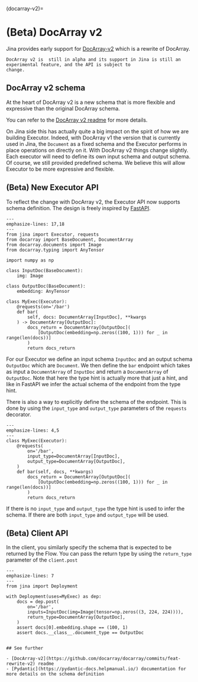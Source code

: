 (docarray-v2)=


# (Beta) DocArray v2

Jina provides early support for [DocArray-v2](https://github.com/docarray/docarray/commits/feat-rewrite-v2) which
is a rewrite of DocArray.

```{warning} Beta support
DocArray v2 is  still in alpha and its support in Jina is still an experimental feature, and the API is subject to 
change.
```

## DocArray v2 schema

At the heart of DocArray v2 is a new schema that is more flexible and expressive than the original DocArray schema.

You can refer to the [DocArray v2 readme](https://github.com/docarray/docarray/tree/feat-rewrite-v2) for more details.


On Jina side this has actually quite a big impact on the spirit of how we are building Executor. Indeed, with DocArray v1
the version that is currently used in Jina, the `Document` as a fixed schema and the Executor performs in place operations
on directly on it. With DocArray v2 things change slightly. Each executor will need to define its own input schema
and output schema. Of course, we still provided predefined schema. We believe this will allow Executor to be more
expressive and flexible.

## (Beta) New Executor API

To reflect the change with DocArray v2, the Executor API now supports schema definition. The 
design is freely inspired by [FastAPI](https://fastapi.tiangolo.com/). 


```{code-block} python
---
emphasize-lines: 17,18
---
from jina import Executor, requests
from docarray import BaseDocument, DocumentArray
from docarray.documents import Image
from docarray.typing import AnyTensor

import numpy as np

class InputDoc(BaseDocument):
    img: Image

class OutputDoc(BaseDocument):
    embedding: AnyTensor

class MyExec(Executor):
    @requests(on='/bar')
    def bar(
        self, docs: DocumentArray[InputDoc], **kwargs
    ) -> DocumentArray[OutputDoc]:
        docs_return = DocumentArray[OutputDoc](
            [OutputDoc(embedding=np.zeros((100, 1))) for _ in range(len(docs))]
        )
        return docs_return
```

For our Executor we define an input schema `InputDoc` and an output schema `OutputDoc` which are `Document`. 
We then define the `bar` endpoint which takes as input a `DocumentArray` of `InputDoc` and return a `DocumentArray` of
`OutputDoc`. Note that here the type hint is actually more that just a hint, and like in FastAPI we infer the actual
schema of the endpoint from the type hint.

There is also a way to explicitly define the schema of the endpoint. This is done by using the `input_type` and
`output_type` parameters of the `requests` decorator.


```{code-block} python
---
emphasize-lines: 4,5
---
class MyExec(Executor):
    @requests(
        on='/bar',
        input_type=DocumentArray[InputDoc],
        output_type=DocumentArray[OutputDoc],
    )
    def bar(self, docs, **kwargs) 
        docs_return = DocumentArray[OutputDoc](
            [OutputDoc(embedding=np.zeros((100, 1))) for _ in range(len(docs))]
        )
        return docs_return
```

If there is no `input_type` and `output_type` the type hint is used to infer the schema. If there are both `input_type`
and `output_type` will be used.


## (Beta) Client API

In the client, you similarly specify the schema that is expected to be returned by the Flow. You can pass the return type by using the `return_type` parameter of the `client.post`

```{code-block} python
---
emphasize-lines: 7
---
from jina import Deployment

with Deployment(uses=MyExec) as dep:
    docs = dep.post(
        on='/bar',
        inputs=InputDoc(img=Image(tensor=np.zeros((3, 224, 224)))),
        return_type=DocumentArray[OutputDoc],
    )
    assert docs[0].embedding.shape == (100, 1)
    assert docs.__class__.document_type == OutputDoc
```



```{note}

## See further

- [DocArray-v2](https://github.com/docarray/docarray/commits/feat-rewrite-v2) readme
- [Pydantic](https://pydantic-docs.helpmanual.io/) documentation for more details on the schema definition

```
